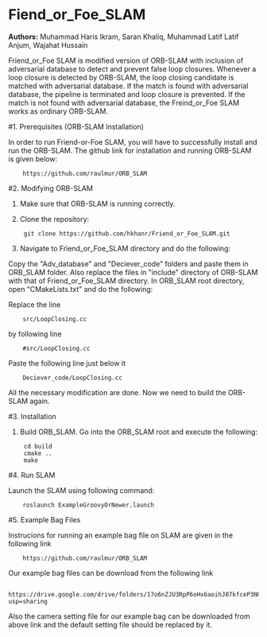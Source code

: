 # Fiend_or_Foe_SLAM
**Authors:** Muhammad Haris Ikram, Saran Khaliq, Muhammad Latif Latif Anjum, Wajahat Hussain


Friend_or_Foe SLAM is modified version of ORB-SLAM with inclusion of adversarial database to detect and prevent false loop closures. Whenever a loop closure is detected by ORB-SLAM, the loop closing candidate is matched with adversarial database. If the match is found with adversarial database, the pipeline is terminated and loop closure is prevented. If the match is not found with adversarial database, the Freind_or_Foe SLAM works as ordinary ORB-SLAM.


#1. Prerequisites (ORB-SLAM Installation)

In order to run Friend-or-Foe SLAM, you will have to successfully install and run the ORB-SLAM. The github link for installation and running ORB-SLAM is given below:

		https://github.com/raulmur/ORB_SLAM


#2. Modifying ORB-SLAM
1. Make sure that ORB-SLAM is running correctly.
2. Clone the repository:

		git clone https://github.com/hkhanr/Friend_or_Foe_SLAM.git

3. Navigate to Friend_or_Foe_SLAM directory and do the following:

Copy the "Adv_database" and "Deciever_code" folders and paste them in ORB_SLAM folder.
Also replace the files in "include" directory of ORB-SLAM with that of Friend_or_Foe_SLAM directory.
In ORB_SLAM  root directory, open "CMakeLists.txt" and do the following:
	
Replace the line
	
		src/LoopClosing.cc
		
by following line

		#src/LoopClosing.cc
		
Paste the following line just below it
	
		Deciever_code/LoopClosing.cc

All the necessary modification are done. Now we need to build the ORB-SLAM again.

#3. Installation
1. Build ORB_SLAM. Go into the ORB_SLAM root and execute the following:

		cd build
		cmake ..
		make

#4. Run SLAM

Launch the SLAM using following command:

		roslaunch ExampleGroovyOrNewer.launch

#5. Example Bag Files
		
Instrucions for running an example bag file on SLAM are given in the following link
		
		https://github.com/raulmur/ORB_SLAM
		
Our example bag files can be download from the following link

		https://drive.google.com/drive/folders/17o6nZJU3RpP6oHx6aoihJ07kfceP3NGU?usp=sharing
		
Also the camera setting file for our example bag can be downloaded from above link and the default setting file should be replaced by it.
